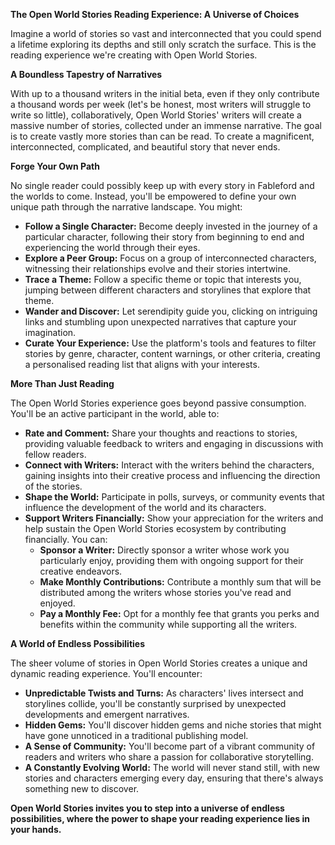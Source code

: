 **The Open World Stories Reading Experience: A Universe of Choices**

Imagine a world of stories so vast and interconnected that you could spend a lifetime exploring its depths and still only scratch the surface. This is the reading experience we're creating with Open World Stories.

**A Boundless Tapestry of Narratives**

With up to a thousand writers in the initial beta, even if they only contribute a thousand words per week (let's be honest, most writers will struggle to write so little), collaboratively, Open World Stories' writers will create a massive number of stories, collected under an immense narrative. The goal is to create vastly more stories than can be read. To create a magnificent, interconnected, complicated, and beautiful story that never ends.

**Forge Your Own Path**

No single reader could possibly keep up with every story in Fableford and the worlds to come. Instead, you'll be empowered to define your own unique path through the narrative landscape. You might:


- **Follow a Single Character:** Become deeply invested in the journey of a particular character, following their story from beginning to end and experiencing the world through their eyes.
- **Explore a Peer Group:** Focus on a group of interconnected characters, witnessing their relationships evolve and their stories intertwine.
- **Trace a Theme:** Follow a specific theme or topic that interests you, jumping between different characters and storylines that explore that theme.
- **Wander and Discover:** Let serendipity guide you, clicking on intriguing links and stumbling upon unexpected narratives that capture your imagination.
- **Curate Your Experience:** Use the platform's tools and features to filter stories by genre, character, content warnings, or other criteria, creating a personalised reading list that aligns with your interests.

**More Than Just Reading**

The Open World Stories experience goes beyond passive consumption. You'll be an active participant in the world, able to:


- **Rate and Comment:** Share your thoughts and reactions to stories, providing valuable feedback to writers and engaging in discussions with fellow readers.
- **Connect with Writers:** Interact with the writers behind the characters, gaining insights into their creative process and influencing the direction of the stories.
- **Shape the World:** Participate in polls, surveys, or community events that influence the development of the world and its characters.
- **Support Writers Financially:** Show your appreciation for the writers and help sustain the Open World Stories ecosystem by contributing financially. You can:
	- **Sponsor a Writer:** Directly sponsor a writer whose work you particularly enjoy, providing them with ongoing support for their creative endeavors.
	- **Make Monthly Contributions:** Contribute a monthly sum that will be distributed among the writers whose stories you've read and enjoyed.
	- **Pay a Monthly Fee:** Opt for a monthly fee that grants you perks and benefits within the community while supporting all the writers.

**A World of Endless Possibilities**

The sheer volume of stories in Open World Stories creates a unique and dynamic reading experience. You'll encounter:


- **Unpredictable Twists and Turns:** As characters' lives intersect and storylines collide, you'll be constantly surprised by unexpected developments and emergent narratives.
- **Hidden Gems:** You'll discover hidden gems and niche stories that might have gone unnoticed in a traditional publishing model.
- **A Sense of Community:** You'll become part of a vibrant community of readers and writers who share a passion for collaborative storytelling.
- **A Constantly Evolving World:** The world will never stand still, with new stories and characters emerging every day, ensuring that there's always something new to discover.

**Open World Stories invites you to step into a universe of endless possibilities, where the power to shape your reading experience lies in your hands.**
